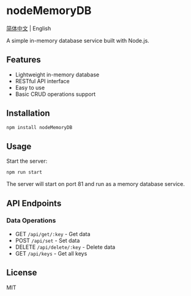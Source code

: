 # nodeMemoryDB

[简体中文](./README.md) | English

A simple in-memory database service built with Node.js.

## Features

- Lightweight in-memory database
- RESTful API interface
- Easy to use
- Basic CRUD operations support

## Installation

```bash
npm install nodeMemoryDB
```

## Usage

Start the server:

```bash
npm run start
```

The server will start on port 81 and run as a memory database service.

## API Endpoints

### Data Operations

- GET `/api/get/:key` - Get data
- POST `/api/set` - Set data
- DELETE `/api/delete/:key` - Delete data
- GET `/api/keys` - Get all keys

## License

MIT 
